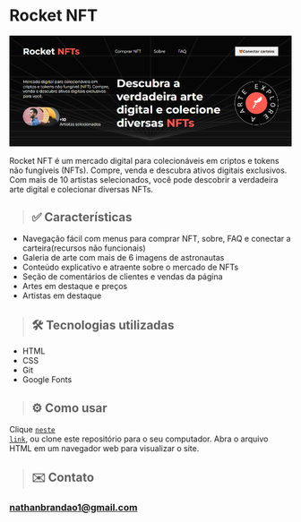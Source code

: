 # Rocket NFT

<img src="./assets/banner-readme.PNG" alt="banner" >

Rocket NFT é um mercado digital para colecionáveis em criptos e tokens não fungíveis (NFTs). Compre, venda e descubra ativos digitais exclusivos. Com mais de 10 artistas selecionados, você pode descobrir a verdadeira arte digital e colecionar diversas NFTs.

> ## ✅ Características
- Navegação fácil com menus para comprar NFT, sobre, FAQ e conectar a carteira(recursos não funcionais)
- Galeria de arte com mais de 6 imagens de astronautas
- Conteúdo explicativo e atraente sobre o mercado de NFTs
- Seção de comentários de clientes e vendas da página
- Artes em destaque e preços
- Artistas em destaque

> ## 🛠 Tecnologias utilizadas
- HTML
- CSS
- Git
- Google Fonts 

> ## ⚙️ Como usar
Clique <code>[neste link](https://nathanmarques2001.github.io/Rocket-NFT/)</code>, ou clone este repositório para o seu computador. Abra o arquivo HTML em um navegador web para visualizar o site. 

>## ✉️ Contato

### nathanbrandao1@gmail.com
